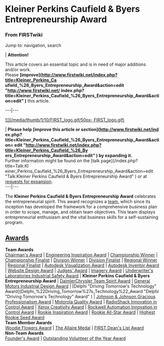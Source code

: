 

# Kleiner Perkins Caufield &amp; Byers Entrepreneurship Award

### From FIRSTwiki

Jump to: navigation, search

| **Attention!**  

This article covers an essential topic and is in need of major additions
and/or work.  
Please **[improve](http://www.firstwiki.net/index.php?title=Kleiner_Perkins_Ca
ufield_%26_Byers_Entrepreneurship_Award&action=edit "http://www.firstwiki.net/
index.php?title=Kleiner_Perkins_Caufield_%26_Byers_Entrepreneurship_Award&acti
on=edit" )** this article.  
  
---|---  
  
[![](/media/thumb/1/10/FIRST_logo.gif/50px-
FIRST_logo.gif)](Image:FIRST_logo.gif "" )

| **Please help [improve this article or section](http://www.firstwiki.net/ind
ex.php?title=Kleiner_Perkins_Caufield_%26_Byers_Entrepreneurship_Award&action=
edit "http://www.firstwiki.net/index.php?title=Kleiner_Perkins_Caufield_%26_By
ers_Entrepreneurship_Award&action=edit" ) by expanding it.**  
Further information might be found on the [talk page](/index.php?title=Talk:Kl
einer_Perkins_Caufield_%26_Byers_Entrepreneurship_Award&action=edit
"Talk:Kleiner Perkins Caufield & Byers Entrepreneurship Award" ) or at
[requests for expansion](FIRSTwiki:Requests_for_expansion
"FIRSTwiki:Requests for expansion" ).  
---|---  
  
  

The **Kleiner Perkins Caufield &amp; Byers Entrepreneurship Award** celebrates
the entrepreneurial spirit. This award recognizes a [team](Team
"Team" ), which since its inception has developed the framework for a
comprehensive business plan in order to scope, manage, and obtain team
objectives. This team displays entrepreneurial enthusiasm and the vital
business skills for a self-sustaining program.  

[Awards](Awards "Awards" )  
---  
**Team Awards**   
[Chairman's Award](Chairman%27s_Award "Chairman's Award" ) |
[Engineering Inspiration Award](Engineering_Inspiration_Award
"Engineering Inspiration Award" ) | [Championship
Winner](Championship_Winner "Championship Winner" ) | [Championship
Finalist](Championship_Finalist "Championship Finalist" ) |
[Division Winner](Division_Winner "Division Winner" ) | [Division
Finalist](Division_Finalist "Division Finalist" ) | [Regional
Winner](Regional_Winner "Regional Winner" ) | [Regional
Finalist](Regional_Finalist "Regional Finalist" ) | [Autodesk
Visualization Award](Autodesk_Visualization_Award "Autodesk
Visualization Award" ) | [Autodesk Inventor
Award](Autodesk_Inventor_Award "Autodesk Inventor Award" ) |
[Website Design Award](Website_Design_Award "Website Design Award"
) | [Judges' Award](Judges%27_Award "Judges' Award" ) | [Imagery
Award](Imagery_Award "Imagery Award" ) | [Underwriter's
Laboratories Industrial Safety
Award](Underwriter%27s_Laboratories_Industrial_Safety_Award
"Underwriter's Laboratories Industrial Safety Award" ) | **Kleiner Perkins
Caufield &amp; Byers Entrepreneurship Award** | [DaimlerChrysler Team Spirit
Award](DaimlerChrysler_Team_Spirit_Award "DaimlerChrysler Team
Spirit Award" ) | [General Motors Industrial Design
Award](General_Motors_Industrial_Design_Award "General Motors
Industrial Design Award" ) | [Delphi "Driving Tomorrow's Technology"
Award](Delphi_%22Driving_Tomorrow%27s_Technology%22_Award "Delphi
"Driving Tomorrow's Technology" Award" ) | [Johnson &amp; Johnson Gracious
Professionalism
Award](Johnson_%26_Johnson_Gracious_Professionalism_Award "Johnson
& Johnson Gracious Professionalism Award" ) | [Motorola Quality
Award](Motorola_Quality_Award "Motorola Quality Award" ) |
[RadioShack Innovation in Control
Award](RadioShack_Innovation_in_Control_Award "RadioShack
Innovation in Control Award" ) | [Xerox Creativity
Award](Xerox_Creativity_Award "Xerox Creativity Award" ) |
[Rockwell Automation Innovation in Control
Award](Rockwell_Automation_Innovation_in_Control_Award "Rockwell
Automation Innovation in Control Award" ) | [Rookie Inspiration
Award](Rookie_Inspiration_Award "Rookie Inspiration Award" ) |
[Rookie All-Star Award](Rookie_All-Star_Award "Rookie All-Star
Award" ) | [Highest Rookie Seed Award](Highest_Rookie_Seed_Award
"Highest Rookie Seed Award" )  
**Team Member Awards**   
[Woodie Flowers Award](Woodie_Flowers_Award "Woodie Flowers Award"
) | [The Allaire Medal](The_Allaire_Medal "The Allaire Medal" ) |
[FIRST Dean's List Award](FIRST_Dean%27s_List_Award "FIRST Dean's
List Award" )  
**Non-Team Awards**   
[Founder's Award](Founder%27s_Award "Founder's Award" ) |
[Outstanding Volunteer of the Year
Award](Outstanding_Volunteer_of_the_Year_Award "Outstanding
Volunteer of the Year Award" )  
  
